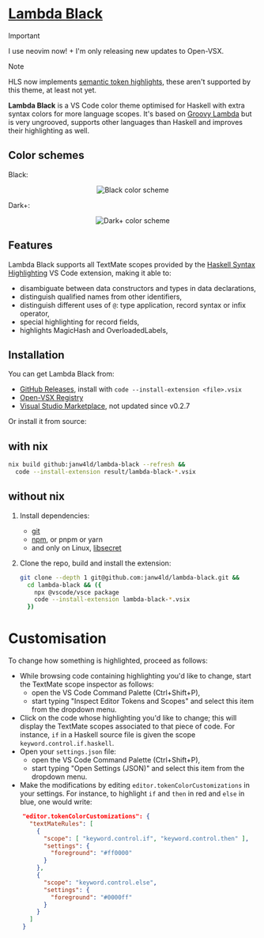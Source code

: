 # [Lambda Black](https://open-vsx.org/extension/janw4ld/lambda-black)

> [!IMPORTANT]
> I use neovim now! + I'm only releasing new updates to Open-VSX.

> [!NOTE]
> HLS now implements
> [semantic token highlights](https://github.com/haskell/haskell-language-server/pull/3892),
> these aren't supported by this theme, at least not yet.

__Lambda Black__ is a VS Code color theme optimised for Haskell with extra
syntax colors for more language scopes. It's based on
[Groovy Lambda](https://marketplace.visualstudio.com/items?itemName=sheaf.groovylambda)
but is very ungrooved, supports other languages than Haskell and improves their
highlighting as well.

## Color schemes

Black:
<p align="center">
  <img src="https://raw.githubusercontent.com/janw4ld/lambda-black/main/img/black-screenshot.png" alt="Black color scheme" style="max-width:90%;">
</p>
Dark+:
<p align="center">
  <img src="https://raw.githubusercontent.com/janw4ld/lambda-black/main/img/dark-screenshot.png" alt="Dark+ color scheme" style="max-width:90%;">
</p>

## Features

Lambda Black supports all TextMate scopes provided by the
[Haskell Syntax Highlighting](https://github.com/JustusAdam/language-haskell) VS
Code extension, making it able to:

- disambiguate between data constructors and types in data declarations,
- distinguish qualified names from other identifiers,
- distinguish different uses of `@`: type application, record syntax or infix operator,
- special highlighting for record fields,
- highlights MagicHash and OverloadedLabels,

## Installation

You can get Lambda Black from:

- [GitHub Releases](https://github.com/janw4ld/lambda-black/releases/latest),
  install with `code --install-extension <file>.vsix`
- [Open-VSX Registry](https://open-vsx.org/extension/janw4ld/lambda-black)
- [Visual Studio Marketplace](https://marketplace.visualstudio.com/items?itemName=janw4ld.lambda-black),
  not updated since v0.2.7

Or install it from source:

## with nix

```bash
nix build github:janw4ld/lambda-black --refresh &&
  code --install-extension result/lambda-black-*.vsix
```

## without nix

1. Install dependencies:
    - [git](https://git-scm.com/downloads)
    - [npm](https://www.npmjs.com/get-npm), or pnpm or yarn
    - and only on Linux, [libsecret](https://pkgs.org/download/libsecret)

1. Clone the repo, build and install the extension:

    ```bash
    git clone --depth 1 git@github.com:janw4ld/lambda-black.git &&
      cd lambda-black && ({
        npx @vscode/vsce package
        code --install-extension lambda-black-*.vsix
      })
    ```

# Customisation
To change how something is highlighted, proceed as follows:

- While browsing code containing highlighting you'd like to change, start the
  TextMate scope inspector as follows:
  - open the VS Code Command Palette (Ctrl+Shift+P),
  - start typing "Inspect Editor Tokens and Scopes" and select this item from
    the dropdown menu.
- Click on the code whose highlighting you'd like to change; this will display
  the TextMate scopes associated to that piece of code. For instance, `if` in a
  Haskell source file is given the scope `keyword.control.if.haskell`.
- Open your `settings.json` file:
  - open the VS Code Command Palette (Ctrl+Shift+P),
  - start typing "Open Settings (JSON)" and select this item from the dropdown
    menu.
- Make the modifications by editing `editor.tokenColorCustomizations` in your
  settings. For instance, to highlight `if` and `then` in red and `else` in
  blue, one would write:

```json
    "editor.tokenColorCustomizations": {
      "textMateRules": [
        {
          "scope": [ "keyword.control.if", "keyword.control.then" ],
          "settings": {
            "foreground": "#ff0000"
          }
        },
        {
          "scope": "keyword.control.else",
          "settings": {
            "foreground": "#0000ff"
          }
        }
      ]
    }
```
